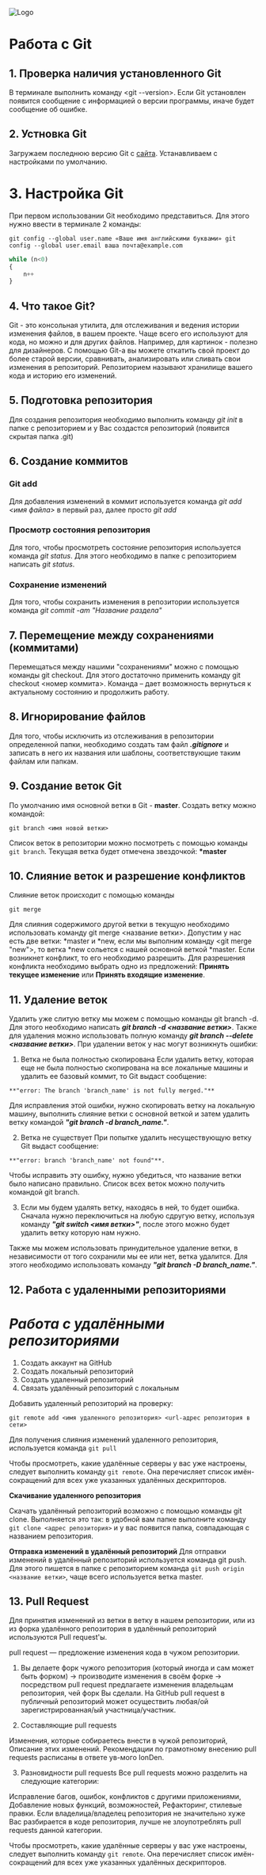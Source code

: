 ![Logo](logo.jpeg)
# Работа с Git

## 1. Проверка наличия установленного Git 
В терминале выполнить команду <git --version>.
Если Git установлен появится сообщение с информацией о версии программы, иначе будет сообщение об ошибке. 

## 2. Устновка Git 
Загружаем последнюю версию Git с [сайта](https://git-scm.com/downloads). 
Устанавливаем с настройками по умолчанию.

# 3. Настройка Git 
При первом использовании Git необходимо представиться. Для
этого нужно ввести в терминале 2 команды:
```
git config --global user.name «Ваше имя английскими буквами» git
config --global user.email ваша почта@example.com
```
```Python
while (n<0)
{
    n++
}
```

## 4. Что такое Git?
Git - это консольная утилита, для отслеживания и ведения истории изменения файлов, в вашем проекте. Чаще всего его используют для кода, но можно и для других файлов. Например, для картинок - полезно для дизайнеров. С помощью Git-a вы можете откатить свой проект до более старой версии, сравнивать, анализировать или сливать свои изменения в репозиторий. Репозиторием называют хранилище вашего кода и историю его изменений.

## 5. Подготовка репозитория
Для создания репозитория необходимо выполнить команду *git init* в папке с репозиторием и у Вас создастся репозиторий (появится скрытая папка .git)

## 6. Создание коммитов

### Git add
Для добавления изменений в коммит используется команда *git add <имя файла>* в первый раз, далее просто *git add*

### Просмотр состояния репозитория 
Для того, чтобы просмотреть состояние репозитория используется команда *git status*. Для этого необходимо в папке с репозиторием написать *git status*.

### Сохранение изменений
Для того, чтобы сохранить изменения в репозитории используется команда *git commit -am "Название раздела"*

## 7. Перемещение между сохранениями (коммитами)
Перемещаться между нашими "сохранениями" можно с помощью команды git checkout. Для этого достаточно применить команду git checkout <номер коммита>. Команда <git checkout master> – дает возможность вернуться к актуальному состоянию и продолжить работу.

## 8. Игнорирование файлов
Для того, чтобы исключить из отслеживания в репозитории определенной папки, необходимо создать там файл ***.gitignore*** и записать в него их названия или шаблоны, соответствующие таким файлам или папкам.

## 9. Создание веток Git
По умолчанию имя основной ветки в Git - **master**. 
Создать ветку можно командой:
```
git branch <имя новой ветки>
```
Список веток в репозитории можно посмотреть с помощью команды `git branch`.
Текущая ветка будет отмечена звездочкой: **\*master**

## 10. Слияние веток и разрешение конфликтов
Слияние веток происходит с помощью команды 
```
git merge
```
Для слияния содержимого другой ветки в текущую необходимо использовать команду git merge <название ветки>. Допустим у нас есть две ветки: *master и *new, если мы выполним команду <git merge "new">, то ветка *new сольется с нашей основной веткой *master. Если возникнет конфликт, то его необходимо разрешить. Для разрешения конфликта необходимо выбрать одно из предложений: **Принять текущее изменение** или **Принять входящие изменение**.

## 11. Удаление веток
Удалить уже слитую ветку мы можем с помощью команды git branch -d. Для этого необходимо написать ***git branch -d <название ветки>***. Также для удаления можно использовать полную команду ***git branch --delete <название ветки>***. При удалении веток у нас могут возникнуть ошибки:
1. Ветка не была полностью скопирована
Если удалить ветку, которая еще не была полностью скопирована на все локальные машины и удалить ее базовый коммит, то Git выдаст сообщение:
```
**"error: The branch 'branch_name' is not fully merged."**
```
Для исправления этой ошибки, нужно скопировать ветку на локальную машину, выполнить слияние ветки с основной веткой и затем удалить ветку командой ***"git branch -d branch_name."***.

2. Ветка не существует
При попытке удалить несуществующую ветку Git выдаст сообщение:

```
**"error: branch 'branch_name' not found"**.
```
Чтобы исправить эту ошибку, нужно убедиться, что название ветки было написано правильно. Список всех веток можно получить командой git branch.

3. Если мы будем удалять ветку, находясь в ней, то будет ошибка. Сначала нужно переключиться на любую сдругую ветку, используя команду ***"git switch <имя ветки>"***, после этого можно будет удалить ветку которую нам нужно.

Также мы можем использовать принудительное удаление ветки, в независимости от того сохранили мы ее или нет, ветка удалится. Для этого необходимо использовать команду ***"git branch -D branch_name."***.

## **12. Работа с удаленными репозиториями**

# ***Работа с удалёнными репозиториями***

1. Создать аккаунт на GitHub
2. Создать локальный репозиторий
3. Создать удаленный репозиторий
4. Связать удалённый репозиторий с локальным

Добавить удаленный репозиторий на проверку:
```
git remote add <имя удаленного репозитория> <url-адрес репозитория в сети>
```
Для получения слияния изменений удаленного репозитория, используется команда `git pull`

Чтобы просмотреть, какие удалённые серверы у вас уже настроены, следует выполнить команду `git remote`. Она перечисляет список имён-сокращений для всех уже указанных удалённых дескрипторов.

**Скачивание удаленного репозитория**

Скачать удалённый репозиторий возможно с помощью команды git clone. Выполняется это так: в удобной вам папке выполните команду `git clone <адрес репозитория>` и у вас появится папка, совпадающая с названием репозитория.

**Отправка изменений в удалённый репозиторий**
Для отправки изменений в удалённый репозиторий используется команда git push. Для этого пишется в папке с репозиторием команда `git push origin <название ветки>`, чаще всего используется ветка master.

## **13. Pull Request**

Для принятия изменений из ветки в ветку в нашем репозитории, или из из форка удалённого репозитория в удалённый репозиторий используются Pull request'ы.

pull request — предложение изменения кода в чужом репозитории.

1. Вы делаете форк чужого репозитория (который иногда и сам может быть форком) → производите изменения в своём форке → посредством pull request предлагаете изменения владельцам репозитория, чей форк Вы сделали. На GitHub pull request в публичный репозиторий может осуществить любая/ой зарегистрированная/ый участница/участник.

2. Составляющие pull requests

Изменения, которые собираетесь внести в чужой репозиторий,
Описание этих изменений.
Рекомендации по грамотному внесению pull requests расписаны в ответе ув-мого IonDen.

3. Разновидности pull requests
Все pull requests можно разделить на следующие категории:

Исправление багов, ошибок, конфликтов с другими приложениями,
Добавление новых функций, возможностей,
Рефакторинг, стилевые правки. Если владелица/владелец репозитория не значительно хуже Вас разбирается в коде репозитория, лучше не злоупотреблять pull requests данной категории.

Чтобы просмотреть, какие удалённые серверы у вас уже настроены, следует выполнить команду `git remote`. Она перечисляет список имён-сокращений для всех уже указанных удалённых дескрипторов.